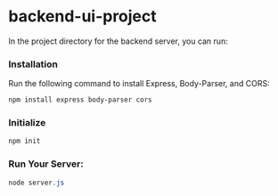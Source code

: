 # backend-ui-project

In the project directory for the backend server, you can run:

### Installation
Run the following command to install Express, Body-Parser, and CORS:

 ```powershell
npm install express body-parser cors
```

### Initialize

```powershell
npm init
```

### Run Your Server:

```powershell
node server.js
```
